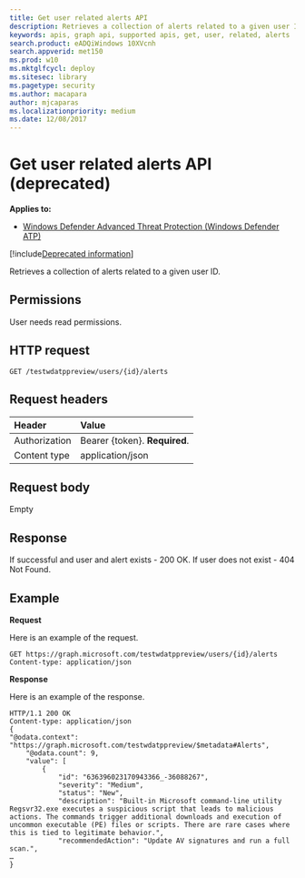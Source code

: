 ```yaml
---
title: Get user related alerts API
description: Retrieves a collection of alerts related to a given user ID.
keywords: apis, graph api, supported apis, get, user, related, alerts
search.product: eADQiWindows 10XVcnh
search.appverid: met150
ms.prod: w10
ms.mktglfcycl: deploy
ms.sitesec: library
ms.pagetype: security
ms.author: macapara
author: mjcaparas
ms.localizationpriority: medium
ms.date: 12/08/2017
---
```


# Get user related alerts API (deprecated)

**Applies to:**

- [Windows Defender Advanced Threat Protection (Windows Defender ATP)](https://wincom.blob.core.windows.net/documents/Windows10_Commercial_Comparison.pdf)

[!include[Deprecated information](deprecate.md)]

Retrieves a collection of alerts related to a given user ID.

## Permissions
User needs read permissions.

## HTTP request
```
GET /testwdatppreview/users/{id}/alerts
```

## Request headers

Header | Value 
:---|:---
Authorization | Bearer {token}. **Required**.
Content type | application/json


## Request body
Empty

## Response
If successful and user and alert exists - 200 OK.
If user does not exist - 404 Not Found.


## Example

**Request**

Here is an example of the request.

```
GET https://graph.microsoft.com/testwdatppreview/users/{id}/alerts
Content-type: application/json
```

**Response**

Here is an example of the response.


```
HTTP/1.1 200 OK
Content-type: application/json
{    
"@odata.context": "https://graph.microsoft.com/testwdatppreview/$metadata#Alerts",
    "@odata.count": 9,
    "value": [
        {
            "id": "636396023170943366_-36088267",
            "severity": "Medium",
            "status": "New",
            "description": "Built-in Microsoft command-line utility Regsvr32.exe executes a suspicious script that leads to malicious actions. The commands trigger additional downloads and execution of uncommon executable (PE) files or scripts. There are rare cases where this is tied to legitimate behavior.",
            "recommendedAction": "Update AV signatures and run a full scan.",
…
}
```
